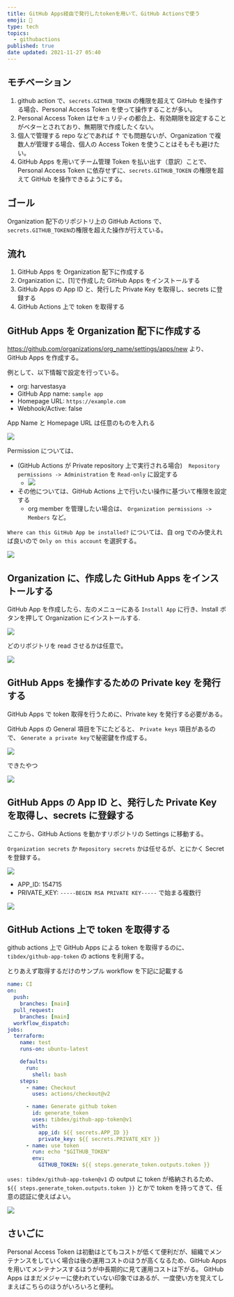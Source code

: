 ```yaml
---
title: GitHub Apps経由で発行したtokenを用いて、GitHub Actionsで使う
emoji: 🔑
type: tech
topics:
  - githubactions
published: true
date updated: 2021-11-27 05:40
---
```


## モチベーション

1. github action で、`secrets.GITHUB_TOKEN` の権限を超えて GitHub を操作する場合、Personal Access Token を使って操作することが多い。
2. Personal Access Token はセキュリティの都合上、有効期限を設定することがベターとされており、無期限で作成したくない。
3. 個人で管理する repo などであれば ↑ でも問題ないが、Organization で複数人が管理する場合、個人の Access Token を使うことはそもそも避けたい。
4. GitHub Apps を用いてチーム管理 Token を払い出す（意訳）ことで、Personal Access Token に依存せずに、`secrets.GITHUB_TOKEN` の権限を超えて GitHub を操作できるようにする。

## ゴール

Organization 配下のリポジトリ上の GitHub Actions で、`secrets.GITHUB_TOKEN`の権限を超えた操作が行えている。

## 流れ

1. GitHub Apps を Organization 配下に作成する
2. Organization に、[1]で作成した GitHub Apps をインストールする
3. GitHub Apps の App ID と、発行した Private Key を取得し、secrets に登録する
4. GitHub Actions 上で token を取得する

## GitHub Apps を Organization 配下に作成する

https://github.com/organizations/org_name/settings/apps/new より、GitHub Apps を作成する。

例として、以下情報で設定を行っている。

- org: harvestasya
- GitHub App name: `sample app`
- Homepage URL: `https://example.com`
- Webhook/Active: false

App Name と Homepage URL は任意のものを入れる

![](/images/how-to-use-github-apps-token-in-github-actions/20211127045245.png)

Permission については、

- (GitHub Actions が Private repository 上で実行される場合)　`Repository permissions -> Administration` を `Read-only` に設定する
  - ![](/images/how-to-use-github-apps-token-in-github-actions/20211127045149.png)
- その他については、GitHub Actions 上で行いたい操作に基づいて権限を設定する
  - org member を管理したい場合は、 `Organization permissions -> Members` など。

`Where can this GitHub App be installed?` については、自 org でのみ使えれば良いので `Only on this account` を選択する。

![](/images/how-to-use-github-apps-token-in-github-actions/20211127045414.png)

## Organization に、作成した GitHub Apps をインストールする

GitHub App を作成したら、左のメニューにある `Install App` に行き、Install ボタンを押して Organization にインストールする.

![](/images/how-to-use-github-apps-token-in-github-actions/20211127045621.png)

どのリポジトリを read させるかは任意で。

![](/images/how-to-use-github-apps-token-in-github-actions/20211127045650.png)

## GitHub Apps を操作するための Private key を発行する

GitHub Apps で token 取得を行うために、Private key を発行する必要がある。

GitHub Apps の General 項目を下にたどると、 `Private keys` 項目があるので、 `Generate a private key`で秘密鍵を作成する。

![](/images/how-to-use-github-apps-token-in-github-actions/20211127045831.png)

できたやつ

![](/images/how-to-use-github-apps-token-in-github-actions/20211127045851.png)

## GitHub Apps の App ID と、発行した Private Key を取得し、secrets に登録する

ここから、GitHub Actions を動かすリポジトリの Settings に移動する。

`Organization secrets` か `Repository secrets` かは任せるが、とにかく Secret を登録する。

![](/images/how-to-use-github-apps-token-in-github-actions/20211127050101.png)

- APP_ID: 154715
- PRIVATE_KEY: `-----BEGIN RSA PRIVATE KEY-----` で始まる複数行

![](/images/how-to-use-github-apps-token-in-github-actions/20211127050203.png)

## GitHub Actions 上で token を取得する

github actions 上で GitHub Apps による token を取得するのに、 `tibdex/github-app-token` の actions を利用する。

とりあえず取得するだけのサンプル workflow を下記に記載する

```yaml
name: CI
on:
  push:
    branches: [main]
  pull_request:
    branches: [main]
  workflow_dispatch:
jobs:
  terraform:
    name: test
    runs-on: ubuntu-latest

    defaults:
      run:
        shell: bash
    steps:
      - name: Checkout
        uses: actions/checkout@v2

      - name: Generate github token
        id: generate_token
        uses: tibdex/github-app-token@v1
        with:
          app_id: ${{ secrets.APP_ID }}
          private_key: ${{ secrets.PRIVATE_KEY }}
      - name: use token
        run: echo "$GITHUB_TOKEN"
        env:
          GITHUB_TOKEN: ${{ steps.generate_token.outputs.token }}
```

`uses: tibdex/github-app-token@v1` の output に token が格納されるため、 `${{ steps.generate_token.outputs.token }}` とかで token を持ってきて、任意の認証に使えばよい。

![](/images/how-to-use-github-apps-token-in-github-actions/20211127051620.png)

## さいごに

Personal Access Token は初動はとてもコストが低くて便利だが、組織でメンテナンスをしていく場合は後の運用コストのほうが高くなるため、GitHub Apps を用いてメンテナンスするほうが中長期的に見て運用コストは下がる。
GitHub Apps はまだメジャーに使われていない印象ではあるが、一度使い方を覚えてしまえばこちらのほうがいろいろと便利。
